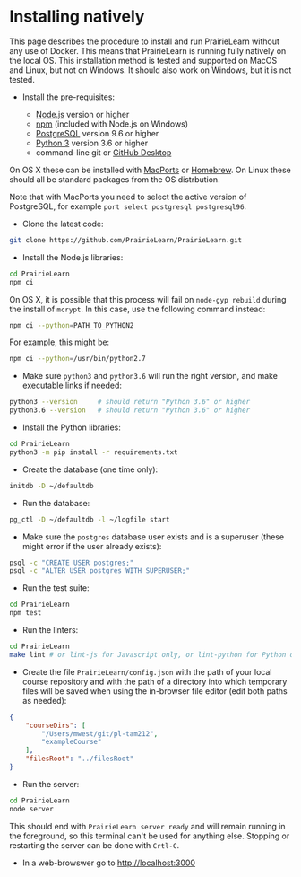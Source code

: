 
# Installing natively

This page describes the procedure to install and run PrairieLearn without any use of Docker. This means that PrairieLearn is running fully natively on the local OS. This installation method is tested and supported on MacOS and Linux, but not on Windows. It should also work on Windows, but it is not tested.

* Install the pre-requisites:

    * [Node.js](http://nodejs.org/) version  or higher
    * [npm](https://npmjs.org/) (included with Node.js on Windows)
    * [PostgreSQL](https://www.postgresql.org) version 9.6 or higher
    * [Python 3](https://www.python.org) version 3.6 or higher
    * command-line git or [GitHub Desktop](https://desktop.github.com)

On OS X these can be installed with [MacPorts](http://www.macports.org/) or [Homebrew](http://brew.sh/). On Linux these should all be standard packages from the OS distrbution.

Note that with MacPorts you need to select the active version of PostgreSQL, for example `port select postgresql postgresql96`.

* Clone the latest code:

```sh
git clone https://github.com/PrairieLearn/PrairieLearn.git
```

* Install the Node.js libraries:

```sh
cd PrairieLearn
npm ci
```

On OS X, it is possible that this process will fail on `node-gyp rebuild` during the install of `mcrypt`. In this case, use the following command instead:

```sh
npm ci --python=PATH_TO_PYTHON2
```

For example, this might be:

```sh
npm ci --python=/usr/bin/python2.7
```

* Make sure `python3` and `python3.6` will run the right version, and make executable links if needed:

```sh
python3 --version     # should return "Python 3.6" or higher
python3.6 --version   # should return "Python 3.6" or higher
```

* Install the Python libraries:

```sh
cd PrairieLearn
python3 -m pip install -r requirements.txt
```

* Create the database (one time only):

```sh
initdb -D ~/defaultdb
```

* Run the database:

```sh
pg_ctl -D ~/defaultdb -l ~/logfile start
```

* Make sure the `postgres` database user exists and is a superuser (these might error if the user already exists):

```sh
psql -c "CREATE USER postgres;"
psql -c "ALTER USER postgres WITH SUPERUSER;"
```

* Run the test suite:

```sh
cd PrairieLearn
npm test
```

* Run the linters:

```sh
cd PrairieLearn
make lint # or lint-js for Javascript only, or lint-python for Python only
```

* Create the file `PrairieLearn/config.json` with the path of your local course repository and with the path of a directory into which temporary files will be saved when using the in-browser file editor (edit both paths as needed):

```json
{
    "courseDirs": [
        "/Users/mwest/git/pl-tam212",
        "exampleCourse"
    ],
    "filesRoot": "../filesRoot"
}
```

* Run the server:

```sh
cd PrairieLearn
node server
```

   This should end with `PrairieLearn server ready` and will remain running in the foreground, so this terminal can't be used for anything else. Stopping or restarting the server can be done with `Crtl-C`.

* In a web-browswer go to [http://localhost:3000](http://localhost:3000)
